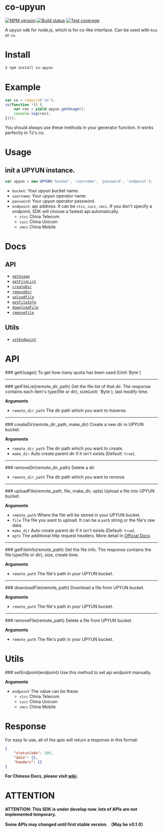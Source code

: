 # co-upyun
[![NPM version](https://img.shields.io/npm/v/co-upyun.svg?style=flat)](https://www.npmjs.org/package/co-upyun)
[![Build status](https://img.shields.io/travis/lisposter/co-upyun.svg?style=flat)](https://travis-ci.org/lisposter/co-upyun)
[![Test coverage](https://img.shields.io/coveralls/lisposter/co-upyun.svg?style=flat)](https://coveralls.io/r/lisposter/co-upyun?branch=master)


A upyun sdk for node.js, which is for co-like interface. Can be used with `koa` or `co`.

# Install
```sh
$ npm install co-upyun
```
# Example
```js
var co = require('co');
co(function *() {
    var res = yield upyun.getUsage();
    console.log(res);
})();
```

You should always use these methods in your generator function. It works perfectly in TJ's co.

# Usage

## init a UPYUN instance.
```js
var upyun = new UPYUN('bucket', 'username', 'password', 'endpoint');
```
* `bucket`: Your upyun bucket name.
* `username`: Your upyun operator name.
* `password`: Your upyun operator password.
* `endpoint`: api address. It can be `ctcc`, `cucc`, `cmcc`. If you don't specify a endpoint, SDK will choose a fastest api automatically.
    * `ctcc` China Telecom
    * `cucc` China Unicom
    * `cmcc` China Mobile


# Docs
## API
* [`getUsage`](#getUsage)
* [`getFileList`](#getFileList)
* [`createDir`](#createDir)
* [`removeDir`](#removeDir)
* [`uploadFile`](#uploadFile)
* [`getFileInfo`](#getFileInfo)
* [`downloadFile`](#downloadFile)
* [`removeFile`](#removeFile)

## Utils

* [`setEndpoint`](#setEndpoint)

# API

<a name="getUsage" />
### getUsage()
To get how many quota has been used.(Unit:`Byte`)

---------------------------------------

<a name="" />
### getFileList(remote_dir_path)
Get the file list of that dir. The response contains each item's type(file or dir), size(unit: `Byte`), last modify time.

__Arguments__
* `remote_dir_path` The dir path which you want to traverse.

---------------------------------------

<a name="createDir" />
### createDir(remote_dir_path, make_dir)
Create a new dir in UPYUN bucket.

__Arguments__
* `remote_dir_path` The dir path which you want to create.
* `make_dir` Auto create parent dir if it isn't exists.(Default: `true`).

---------------------------------------

<a name="removeDir" />
### removeDir(remote_dir_path)
Delete a dir

* `remote_dir_path` The dir path which you want to remove.

---------------------------------------

<a name="uploadFile" />
### uploadFile(remote_path, file, make_dir, opts)
Upload a file into UPYUN bucket.

__Arguments__
* `remote_path` Where the file will be stored in your UPYUN bucket.
* `file` The file you want to upload. It can be a `path` string or the file's raw data.
* `make_dir` Auto create parent dir if it isn't exists.(Default: `true`).
* `opts` The additional http request headers. More detail in [Official Docs](http://docs.upyun.com/api/http_api/#上传文件)

---------------------------------------

<a name="getFileInfo" />
### getFileInfo(remote_path)
Get the file info. The response contains the file type(file or dir), size, create time.

__Arguments__
* `remote_path` The file's path in your UPYUN bucket.

---------------------------------------

<a name="downloadFile" />
### downloadFile(remote_path)
Download a file from UPYUN bucket.

__Arguments__
* `remote_path` The file's path in your UPYUN bucket.

---------------------------------------

<a name="removeFile" />
### removeFile(remote_path)
Delete a file from UPYUN bucket.

__Arguments__
* `remote_path` The file's path in your UPYUN bucket.

# Utils

<a name="setEndpoint" />
### setEndpoint(endpoint)
Use this method to set api endpoint manually.

__Arguments__
* `endpoint` The value can be these:
  * `ctcc` China Telecom
  * `cucc` China Unicom
  * `cmcc` China Mobile


# Response
For easy to use, all of the apis will return a response in this format:
```json
{
    "statusCode": 200,
    "data": {},
    "headers": {}
}
```  

__For Chinese Docs, please visit [wiki](https://github.com/lisposter/co-upyun/wiki).__

# ATTENTION
__ATTENTION:  This SDK is under develop now. lots of APIs are not implemented temporary.__

__Some APIs may changed until first stable version. （May be v0.1.0）__
